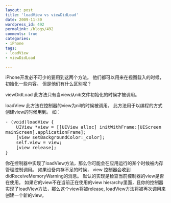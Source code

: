 ```yaml
---
layout: post
title: 'loadView vs viewDidLoad'
date: 2009-11-30
wordpress_id: 492
permalink: /blogs/492
comments: true
categories:
- iPhone
tags:
- loadView
- viewDidLoad

---
```

iPhone开发必不可少的要用到这两个方法。 他们都可以用来在视图载入的时候，初始化一些内容。 但是他们有什么区别呢？

viewDidLoad 此方法只有当view从nib文件初始化的时候才被调用。

loadView 此方法在控制器的view为nil的时候被调用。 此方法用于以编程的方式创建view的时候用到。 如：
<pre class="prettyprint linenums">
- (void)loadView {
    UIView *view = [[UIView alloc] initWithFrame:[UIScreen
mainScreen].applicationFrame];
    [view setBackgroundColor:_color];
    self.view = view;
    [view release];
}
</pre>

你在控制器中实现了loadView方法，那么你可能会在应用运行的某个时候被内存管理控制调用。 如果设备内存不足的时候， view 控制器会收到didReceiveMemoryWarning的消息。 默认的实现是检查当前控制器的view是否在使用。 如果它的view不在当前正在使用的view hierarchy里面，且你的控制器实现了loadView方法，那么这个view将被release, loadView方法将被再次调用来创建一个新的view。

